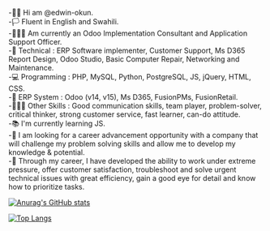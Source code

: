-👋🏽 Hi am @edwin-okun.<br/>
-🏳 Fluent in English and Swahili.<br/>
-👷🏽‍♂️ Am currently an Odoo Implementation Consultant and Application Support Officer.<br/>
-🧰 Technical : ERP Software implementer, Customer Support, Ms D365 Report Design, Odoo Studio, Basic Computer Repair, Networking and Maintenance.<br/>
-💻 Programming : PHP, MySQL, Python, PostgreSQL, JS, jQuery, HTML, CSS.<br/>
-💽 ERP System : Odoo (v14, v15), Ms D365, FusionPMs, FusionRetail.<br/>
-🤹🏽‍♂️ Other Skills : Good communication skills, team player, problem-solver, critical thinker, strong customer service, fast learner, can-do attitude.<br/>
-📚 I'm currently learning JS.<br/>
-🥅 I am looking for a career advancement opportunity with a company that will challenge my problem solving skills and allow me to develop my knowledge & potential. <br/>
-📝 Through my career, I have developed the ability to work under extreme pressure, offer customer satisfaction, troubleshoot and solve urgent technical issues with great efficiency, gain a good eye for detail and know how to prioritize tasks.<br/>

[![Anurag's GitHub stats](https://github-readme-stats.vercel.app/api?username=edwin-okun&show_icons=true&theme=radical)](https://github.com/edwin-okun/github-readme-stats)

[![Top Langs](https://github-readme-stats.vercel.app/api/top-langs/?username=edwin-okun&theme=radical)](https://github.com/edwin-okun/github-readme-stats)
